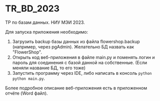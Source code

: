 # TR_BD_2023
ТР по базам данных. НИУ МЭИ 2023.

Для запуска приложения необходимо: 

1. Загрузить backup базы данных из файла flowershop.backup (например, через pgAdmin). Желательно БД назвать как "FlowerShop".
2. Открыть код веб-приложения в файле main.py и поменять логин и пароль для соединения с базой данной на собственные. (Если меняли название БД, то его тоже)
3. Запустить программу через IDE, либо написать в консоль ```python python main.py```.

Более подробное описание веб-приложения есть в приложенном отчёте (Word файл).
